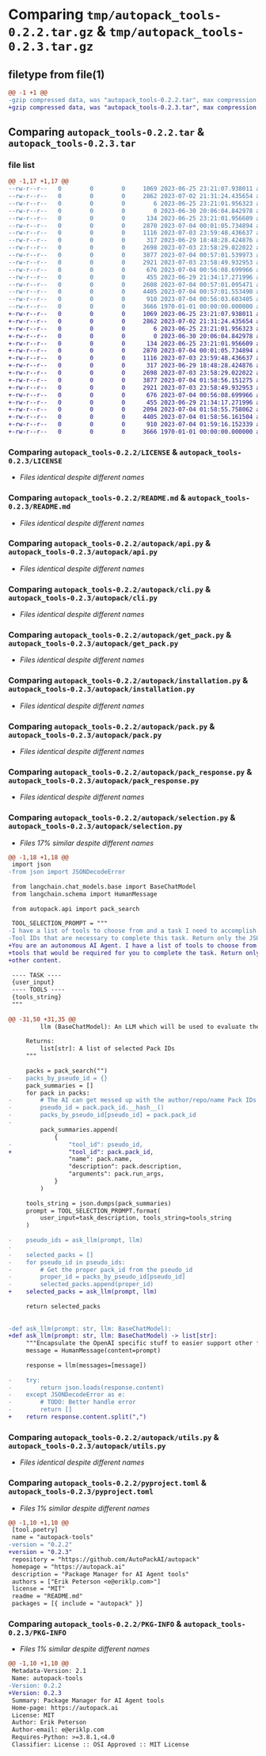 # Comparing `tmp/autopack_tools-0.2.2.tar.gz` & `tmp/autopack_tools-0.2.3.tar.gz`

## filetype from file(1)

```diff
@@ -1 +1 @@
-gzip compressed data, was "autopack_tools-0.2.2.tar", max compression
+gzip compressed data, was "autopack_tools-0.2.3.tar", max compression
```

## Comparing `autopack_tools-0.2.2.tar` & `autopack_tools-0.2.3.tar`

### file list

```diff
@@ -1,17 +1,17 @@
--rw-r--r--   0        0        0     1069 2023-06-25 23:21:07.938011 autopack_tools-0.2.2/LICENSE
--rw-r--r--   0        0        0     2862 2023-07-02 21:31:24.435654 autopack_tools-0.2.2/README.md
--rw-r--r--   0        0        0        6 2023-06-25 23:21:01.956323 autopack_tools-0.2.2/autopack/VERSION
--rw-r--r--   0        0        0        0 2023-06-30 20:06:04.842978 autopack_tools-0.2.2/autopack/__init__.py
--rw-r--r--   0        0        0      134 2023-06-25 23:21:01.956609 autopack_tools-0.2.2/autopack/__main__.py
--rw-r--r--   0        0        0     2870 2023-07-04 00:01:05.734894 autopack_tools-0.2.2/autopack/api.py
--rw-r--r--   0        0        0     1116 2023-07-03 23:59:48.436637 autopack_tools-0.2.2/autopack/cli.py
--rw-r--r--   0        0        0      317 2023-06-29 18:48:28.424876 autopack_tools-0.2.2/autopack/errors.py
--rw-r--r--   0        0        0     2698 2023-07-03 23:58:29.022022 autopack_tools-0.2.2/autopack/get_pack.py
--rw-r--r--   0        0        0     3877 2023-07-04 00:57:01.539973 autopack_tools-0.2.2/autopack/installation.py
--rw-r--r--   0        0        0     2921 2023-07-03 23:58:49.932953 autopack_tools-0.2.2/autopack/pack.py
--rw-r--r--   0        0        0      676 2023-07-04 00:56:08.699966 autopack_tools-0.2.2/autopack/pack_response.py
--rw-r--r--   0        0        0      455 2023-06-29 21:34:17.271996 autopack_tools-0.2.2/autopack/search.py
--rw-r--r--   0        0        0     2608 2023-07-04 00:57:01.095471 autopack_tools-0.2.2/autopack/selection.py
--rw-r--r--   0        0        0     4405 2023-07-04 00:57:01.553490 autopack_tools-0.2.2/autopack/utils.py
--rw-r--r--   0        0        0      910 2023-07-04 00:56:03.603405 autopack_tools-0.2.2/pyproject.toml
--rw-r--r--   0        0        0     3666 1970-01-01 00:00:00.000000 autopack_tools-0.2.2/PKG-INFO
+-rw-r--r--   0        0        0     1069 2023-06-25 23:21:07.938011 autopack_tools-0.2.3/LICENSE
+-rw-r--r--   0        0        0     2862 2023-07-02 21:31:24.435654 autopack_tools-0.2.3/README.md
+-rw-r--r--   0        0        0        6 2023-06-25 23:21:01.956323 autopack_tools-0.2.3/autopack/VERSION
+-rw-r--r--   0        0        0        0 2023-06-30 20:06:04.842978 autopack_tools-0.2.3/autopack/__init__.py
+-rw-r--r--   0        0        0      134 2023-06-25 23:21:01.956609 autopack_tools-0.2.3/autopack/__main__.py
+-rw-r--r--   0        0        0     2870 2023-07-04 00:01:05.734894 autopack_tools-0.2.3/autopack/api.py
+-rw-r--r--   0        0        0     1116 2023-07-03 23:59:48.436637 autopack_tools-0.2.3/autopack/cli.py
+-rw-r--r--   0        0        0      317 2023-06-29 18:48:28.424876 autopack_tools-0.2.3/autopack/errors.py
+-rw-r--r--   0        0        0     2698 2023-07-03 23:58:29.022022 autopack_tools-0.2.3/autopack/get_pack.py
+-rw-r--r--   0        0        0     3877 2023-07-04 01:58:56.151275 autopack_tools-0.2.3/autopack/installation.py
+-rw-r--r--   0        0        0     2921 2023-07-03 23:58:49.932953 autopack_tools-0.2.3/autopack/pack.py
+-rw-r--r--   0        0        0      676 2023-07-04 00:56:08.699966 autopack_tools-0.2.3/autopack/pack_response.py
+-rw-r--r--   0        0        0      455 2023-06-29 21:34:17.271996 autopack_tools-0.2.3/autopack/search.py
+-rw-r--r--   0        0        0     2094 2023-07-04 01:58:55.758062 autopack_tools-0.2.3/autopack/selection.py
+-rw-r--r--   0        0        0     4405 2023-07-04 01:58:56.161504 autopack_tools-0.2.3/autopack/utils.py
+-rw-r--r--   0        0        0      910 2023-07-04 01:59:16.152339 autopack_tools-0.2.3/pyproject.toml
+-rw-r--r--   0        0        0     3666 1970-01-01 00:00:00.000000 autopack_tools-0.2.3/PKG-INFO
```

### Comparing `autopack_tools-0.2.2/LICENSE` & `autopack_tools-0.2.3/LICENSE`

 * *Files identical despite different names*

### Comparing `autopack_tools-0.2.2/README.md` & `autopack_tools-0.2.3/README.md`

 * *Files identical despite different names*

### Comparing `autopack_tools-0.2.2/autopack/api.py` & `autopack_tools-0.2.3/autopack/api.py`

 * *Files identical despite different names*

### Comparing `autopack_tools-0.2.2/autopack/cli.py` & `autopack_tools-0.2.3/autopack/cli.py`

 * *Files identical despite different names*

### Comparing `autopack_tools-0.2.2/autopack/get_pack.py` & `autopack_tools-0.2.3/autopack/get_pack.py`

 * *Files identical despite different names*

### Comparing `autopack_tools-0.2.2/autopack/installation.py` & `autopack_tools-0.2.3/autopack/installation.py`

 * *Files identical despite different names*

### Comparing `autopack_tools-0.2.2/autopack/pack.py` & `autopack_tools-0.2.3/autopack/pack.py`

 * *Files identical despite different names*

### Comparing `autopack_tools-0.2.2/autopack/pack_response.py` & `autopack_tools-0.2.3/autopack/pack_response.py`

 * *Files identical despite different names*

### Comparing `autopack_tools-0.2.2/autopack/selection.py` & `autopack_tools-0.2.3/autopack/selection.py`

 * *Files 17% similar despite different names*

```diff
@@ -1,18 +1,18 @@
 import json
-from json import JSONDecodeError
 
 from langchain.chat_models.base import BaseChatModel
 from langchain.schema import HumanMessage
 
 from autopack.api import pack_search
 
 TOOL_SELECTION_PROMPT = """
-I have a list of tools to choose from and a task I need to accomplish. Give me, as a valid JSON array, a list of the
-Tool IDs that are necessary to complete this task. Return only the JSON array and no other content.
+You are an autonomous AI Agent. I have a list of tools to choose from and a task I need you to accomplish. Recommend
+tools that would be required for you to complete the task. Return only a comma-separated list of tool_ids and no
+other content.
 
 ---- TASK ----
 {user_input}
 ---- TOOLS ----
 {tools_string}
 """
 
@@ -31,50 +31,35 @@
         llm (BaseChatModel): An LLM which will be used to evaluate the selection
 
     Returns:
         list[str]: A list of selected Pack IDs
     """
 
     packs = pack_search("")
-    packs_by_pseudo_id = {}
     pack_summaries = []
     for pack in packs:
-        # The AI can get messed up with the author/repo/name Pack IDs here, so give a hashed pack ID
-        pseudo_id = pack.pack_id.__hash__()
-        packs_by_pseudo_id[pseudo_id] = pack.pack_id
-
         pack_summaries.append(
             {
-                "tool_id": pseudo_id,
+                "tool_id": pack.pack_id,
                 "name": pack.name,
                 "description": pack.description,
                 "arguments": pack.run_args,
             }
         )
 
     tools_string = json.dumps(pack_summaries)
     prompt = TOOL_SELECTION_PROMPT.format(
         user_input=task_description, tools_string=tools_string
     )
 
-    pseudo_ids = ask_llm(prompt, llm)
-
-    selected_packs = []
-    for pseudo_id in pseudo_ids:
-        # Get the proper pack_id from the pseudo_id
-        proper_id = packs_by_pseudo_id[pseudo_id]
-        selected_packs.append(proper_id)
+    selected_packs = ask_llm(prompt, llm)
 
     return selected_packs
 
 
-def ask_llm(prompt: str, llm: BaseChatModel):
+def ask_llm(prompt: str, llm: BaseChatModel) -> list[str]:
     """Encapsulate the OpenAI specific stuff to easier support other frameworks in the future"""
     message = HumanMessage(content=prompt)
 
     response = llm(messages=[message])
 
-    try:
-        return json.loads(response.content)
-    except JSONDecodeError as e:
-        # TODO: Better handle error
-        return []
+    return response.content.split(",")
```

### Comparing `autopack_tools-0.2.2/autopack/utils.py` & `autopack_tools-0.2.3/autopack/utils.py`

 * *Files identical despite different names*

### Comparing `autopack_tools-0.2.2/pyproject.toml` & `autopack_tools-0.2.3/pyproject.toml`

 * *Files 1% similar despite different names*

```diff
@@ -1,10 +1,10 @@
 [tool.poetry]
 name = "autopack-tools"
-version = "0.2.2"
+version = "0.2.3"
 repository = "https://github.com/AutoPackAI/autopack"
 homepage = "https://autopack.ai"
 description = "Package Manager for AI Agent tools"
 authors = ["Erik Peterson <e@eriklp.com>"]
 license = "MIT"
 readme = "README.md"
 packages = [{ include = "autopack" }]
```

### Comparing `autopack_tools-0.2.2/PKG-INFO` & `autopack_tools-0.2.3/PKG-INFO`

 * *Files 1% similar despite different names*

```diff
@@ -1,10 +1,10 @@
 Metadata-Version: 2.1
 Name: autopack-tools
-Version: 0.2.2
+Version: 0.2.3
 Summary: Package Manager for AI Agent tools
 Home-page: https://autopack.ai
 License: MIT
 Author: Erik Peterson
 Author-email: e@eriklp.com
 Requires-Python: >=3.8.1,<4.0
 Classifier: License :: OSI Approved :: MIT License
```


